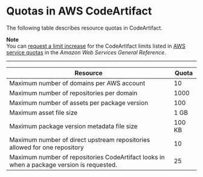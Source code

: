 # Quotas in AWS CodeArtifact<a name="service-limits"></a>

 The following table describes resource quotas in CodeArtifact\. 

**Note**  
You can [request a limit increase](https://console.aws.amazon.com/support/home#/case/create%3FissueType=service-limit-increase) for the CodeArtifact limits listed in [AWS service quotas](https://docs.aws.amazon.com/general/latest/gr/aws_service_limits.html) in the *Amazon Web Services General Reference*\.


****  

| Resource | Quota | 
| --- | --- | 
|  Maximum number of domains per AWS account  |  10  | 
|  Maximum number of repositories per domain  |  1000  | 
|  Maximum number of assets per package version  |  100  | 
|  Maximum asset file size  |  1 GB  | 
|  Maximum package version metadata file size  |  100 KB  | 
|  Maximum number of direct upstream repositories allowed for one repository  |  10  | 
|  Maximum number of repositories CodeArtifact looks in when a package version is requested\.   |  25  | 